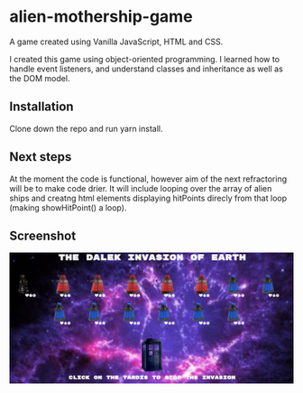 # alien-mothership-game
A game created using Vanilla JavaScript, HTML and CSS.

I created this game using object-oriented programming. I learned how to handle event listeners, and understand classes and inheritance as well as the DOM model. 

## Installation

Clone down the repo and run yarn install.


## Next steps
At the moment the code is functional, however aim of the next refractoring will be to make code drier.
It will include looping over the array of alien ships and creatng html elements displaying hitPoints direcly from that loop (making showHitPoint() a loop). 



## Screenshot
![Screenshot](alien-mothership-game-preview.PNG)

